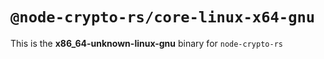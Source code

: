 # `@node-crypto-rs/core-linux-x64-gnu`

This is the **x86_64-unknown-linux-gnu** binary for `node-crypto-rs`
